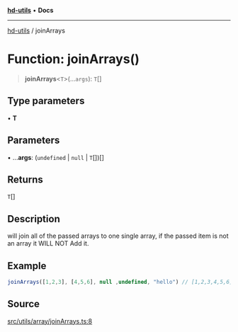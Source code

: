 [**hd-utils**](../README.md) • **Docs**

***

[hd-utils](../globals.md) / joinArrays

# Function: joinArrays()

> **joinArrays**\<`T`\>(...`args`): `T`[]

## Type parameters

• **T**

## Parameters

• ...**args**: (`undefined` \| `null` \| `T`[])[]

## Returns

`T`[]

## Description

will join all of the passed arrays to one single array, if the passed item is not an array it WILL NOT Add it.

## Example

```ts
joinArrays([1,2,3], [4,5,6], null ,undefined, "hello") // [1,2,3,4,5,6]
```

## Source

[src/utils/array/joinArrays.ts:8](https://github.com/AhmadHddad/h-utils/blob/b1dfa95e218c9605f39fc234662ef50e62fadcb8/src/utils/array/joinArrays.ts#L8)
